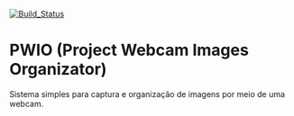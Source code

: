 ﻿[![Build_Status](https://travis-ci.org/tiagoadmstz/PWIO.svg?branch=master)](https://travis-ci.org/tiagoadmstz/PWIO)
 
# PWIO (Project Webcam Images Organizator)

Sistema simples para captura e organização de imagens por meio de uma webcam.
